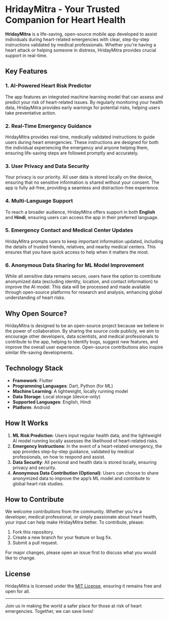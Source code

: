 # HridayMitra - Your Trusted Companion for Heart Health

**HridayMitra** is a life-saving, open-source mobile app developed to assist individuals during heart-related emergencies with clear, step-by-step instructions validated by medical professionals. Whether you're having a heart attack or helping someone in distress, HridayMitra provides crucial support in real-time.

## Key Features

### 1. **AI-Powered Heart Risk Predictor**
The app features an integrated machine learning model that can assess and predict your risk of heart-related issues. By regularly monitoring your health data, HridayMitra provides early warnings for potential risks, helping users take preventative action.

### 2. **Real-Time Emergency Guidance**
HridayMitra provides real-time, medically validated instructions to guide users during heart emergencies. These instructions are designed for both the individual experiencing the emergency and anyone helping them, ensuring life-saving steps are followed promptly and accurately.

### 3. **User Privacy and Data Security**
Your privacy is our priority. All user data is stored locally on the device, ensuring that no sensitive information is shared without your consent. The app is fully ad-free, providing a seamless and distraction-free experience.

### 4. **Multi-Language Support**
To reach a broader audience, HridayMitra offers support in both **English** and **Hindi**, ensuring users can access the app in their preferred language.

### 5. **Emergency Contact and Medical Center Updates**
HridayMitra prompts users to keep important information updated, including the details of trusted friends, relatives, and nearby medical centers. This ensures that you have quick access to help when it matters the most.

### 6. **Anonymous Data Sharing for ML Model Improvement**
While all sensitive data remains secure, users have the option to contribute anonymized data (excluding identity, location, and contact information) to improve the AI model. This data will be processed and made available through open-source platforms for research and analysis, enhancing global understanding of heart risks.

## Why Open Source?

HridayMitra is designed to be an open-source project because we believe in the power of collaboration. By sharing the source code publicly, we aim to encourage other developers, data scientists, and medical professionals to contribute to the app, helping to identify bugs, suggest new features, and improve the overall user experience. Open-source contributions also inspire similar life-saving developments.

## Technology Stack

- **Framework**: Flutter
- **Programming Languages**: Dart, Python (for ML)
- **Machine Learning**: A lightweight, locally running model
- **Data Storage**: Local storage (device-only)
- **Supported Languages**: English, Hindi
- **Platform**: Android

## How It Works

1. **ML Risk Prediction**: Users input regular health data, and the lightweight AI model running locally assesses the likelihood of heart-related risks.
2. **Emergency Instructions**: In the event of a heart-related emergency, the app provides step-by-step guidance, validated by medical professionals, on how to respond and assist.
3. **Data Security**: All personal and health data is stored locally, ensuring privacy and security.
4. **Anonymous Data Contribution (Optional)**: Users can choose to share anonymized data to improve the app’s ML model and contribute to global heart risk studies.

## How to Contribute

We welcome contributions from the community. Whether you're a developer, medical professional, or simply passionate about heart health, your input can help make HridayMitra better. To contribute, please:

1. Fork this repository.
2. Create a new branch for your feature or bug fix.
3. Submit a pull request.

For major changes, please open an issue first to discuss what you would like to change.

## License

HridayMitra is licensed under the [MIT License](LICENSE), ensuring it remains free and open for all.

---

Join us in making the world a safer place for those at risk of heart emergencies. Together, we can save lives!

